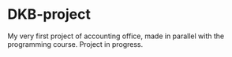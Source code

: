 # DKB-project

My very first project of accounting office, made in parallel with the programming course.
Project in progress.
